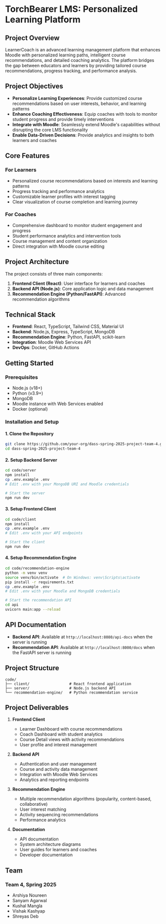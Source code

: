 # TorchBearer LMS: Personalized Learning Platform

## Project Overview

LearnerCoach is an advanced learning management platform that enhances Moodle with personalized learning paths, intelligent course recommendations, and detailed coaching analytics. The platform bridges the gap between educators and learners by providing tailored course recommendations, progress tracking, and performance analysis.

## Project Objectives

- **Personalize Learning Experiences**: Provide customized course recommendations based on user interests, behavior, and learning patterns
- **Enhance Coaching Effectiveness**: Equip coaches with tools to monitor student progress and provide timely interventions
- **Integrate with Moodle**: Seamlessly extend Moodle's capabilities without disrupting the core LMS functionality
- **Enable Data-Driven Decisions**: Provide analytics and insights to both learners and coaches

## Core Features

### For Learners
- Personalized course recommendations based on interests and learning patterns
- Progress tracking and performance analytics
- Customizable learner profiles with interest tagging
- Clear visualization of course completion and learning journey

### For Coaches
- Comprehensive dashboard to monitor student engagement and progress
- Student performance analytics and intervention tools
- Course management and content organization
- Direct integration with Moodle course editing

## Project Architecture

The project consists of three main components:

1. **Frontend Client (React)**: User interface for learners and coaches
2. **Backend API (Node.js)**: Core application logic and data management
3. **Recommendation Engine (Python/FastAPI)**: Advanced recommendation algorithms

## Technical Stack

- **Frontend**: React, TypeScript, Tailwind CSS, Material UI
- **Backend**: Node.js, Express, TypeScript, MongoDB
- **Recommendation Engine**: Python, FastAPI, scikit-learn
- **Integration**: Moodle Web Services API
- **DevOps**: Docker, GitHub Actions

## Getting Started

### Prerequisites

- Node.js (v18+)
- Python (v3.9+)
- MongoDB
- Moodle instance with Web Services enabled
- Docker (optional)

### Installation and Setup

#### 1. Clone the Repository

```bash
git clone https://github.com/your-org/dass-spring-2025-project-team-4.git
cd dass-spring-2025-project-team-4
```

#### 2. Setup Backend Server

```bash
cd code/server
npm install
cp .env.example .env
# Edit .env with your MongoDB URI and Moodle credentials

# Start the server
npm run dev
```

#### 3. Setup Frontend Client

```bash
cd code/client
npm install
cp .env.example .env
# Edit .env with your API endpoints

# Start the client
npm run dev
```

#### 4. Setup Recommendation Engine

```bash
cd code/recommendation-engine
python -m venv venv
source venv/bin/activate  # On Windows: venv\Scripts\activate
pip install -r requirements.txt
cp .env.example .env
# Edit .env with your Moodle and MongoDB credentials

# Start the recommendation API
cd api
uvicorn main:app --reload
```




## API Documentation

- **Backend API**: Available at `http://localhost:8080/api-docs` when the server is running
- **Recommendation API**: Available at `http://localhost:8000/docs` when the FastAPI server is running

## Project Structure

```
code/
├── client/                  # React frontend application
├── server/                  # Node.js backend API
└── recommendation-engine/   # Python recommendation service
```

## Project Deliverables

1. **Frontend Client**
   - Learner Dashboard with course recommendations
   - Coach Dashboard with student analytics
   - Course Detail views with activity recommendations
   - User profile and interest management

2. **Backend API**
   - Authentication and user management
   - Course and activity data management
   - Integration with Moodle Web Services
   - Analytics and reporting endpoints

3. **Recommendation Engine**
   - Multiple recommendation algorithms (popularity, content-based, collaborative)
   - User interest matching
   - Activity sequencing recommendations
   - Performance analytics

4. **Documentation**
   - API documentation
   - System architecture diagrams
   - User guides for learners and coaches
   - Developer documentation

## Team

### Team 4, Spring 2025
- Arshiya Noureen
- Sanyam Agarwal
- Kushal Mangla
- Vishak Kashyap
- Shreyas Deb


